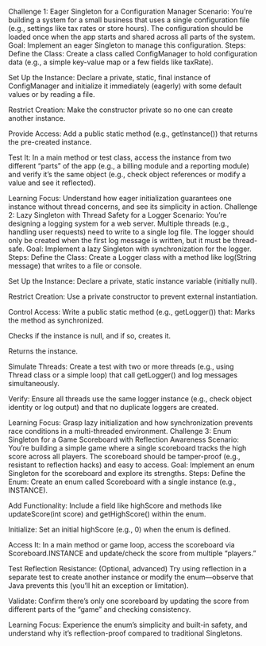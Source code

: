 Challenge 1: Eager Singleton for a Configuration Manager
Scenario: You’re building a system for a small business that uses a single configuration file (e.g., settings like tax rates or store hours). The configuration should be loaded once when the app starts and shared across all parts of the system.
Goal: Implement an eager Singleton to manage this configuration.
Steps:
Define the Class: Create a class called ConfigManager to hold configuration data (e.g., a simple key-value map or a few fields like taxRate).

Set Up the Instance: Declare a private, static, final instance of ConfigManager and initialize it immediately (eagerly) with some default values or by reading a file.

Restrict Creation: Make the constructor private so no one can create another instance.

Provide Access: Add a public static method (e.g., getInstance()) that returns the pre-created instance.

Test It: In a main method or test class, access the instance from two different “parts” of the app (e.g., a billing module and a reporting module) and verify it’s the same object (e.g., check object references or modify a value and see it reflected).

Learning Focus: Understand how eager initialization guarantees one instance without thread concerns, and see its simplicity in action.
Challenge 2: Lazy Singleton with Thread Safety for a Logger
Scenario: You’re designing a logging system for a web server. Multiple threads (e.g., handling user requests) need to write to a single log file. The logger should only be created when the first log message is written, but it must be thread-safe.
Goal: Implement a lazy Singleton with synchronization for the logger.
Steps:
Define the Class: Create a Logger class with a method like log(String message) that writes to a file or console.

Set Up the Instance: Declare a private, static instance variable (initially null).

Restrict Creation: Use a private constructor to prevent external instantiation.

Control Access: Write a public static method (e.g., getLogger()) that:
Marks the method as synchronized.

Checks if the instance is null, and if so, creates it.

Returns the instance.

Simulate Threads: Create a test with two or more threads (e.g., using Thread class or a simple loop) that call getLogger() and log messages simultaneously.

Verify: Ensure all threads use the same logger instance (e.g., check object identity or log output) and that no duplicate loggers are created.

Learning Focus: Grasp lazy initialization and how synchronization prevents race conditions in a multi-threaded environment.
Challenge 3: Enum Singleton for a Game Scoreboard with Reflection Awareness
Scenario: You’re building a simple game where a single scoreboard tracks the high score across all players. The scoreboard should be tamper-proof (e.g., resistant to reflection hacks) and easy to access.
Goal: Implement an enum Singleton for the scoreboard and explore its strengths.
Steps:
Define the Enum: Create an enum called Scoreboard with a single instance (e.g., INSTANCE).

Add Functionality: Include a field like highScore and methods like updateScore(int score) and getHighScore() within the enum.

Initialize: Set an initial highScore (e.g., 0) when the enum is defined.

Access It: In a main method or game loop, access the scoreboard via Scoreboard.INSTANCE and update/check the score from multiple “players.”

Test Reflection Resistance: (Optional, advanced) Try using reflection in a separate test to create another instance or modify the enum—observe that Java prevents this (you’ll hit an exception or limitation).

Validate: Confirm there’s only one scoreboard by updating the score from different parts of the “game” and checking consistency.

Learning Focus: Experience the enum’s simplicity and built-in safety, and understand why it’s reflection-proof compared to traditional Singletons.

